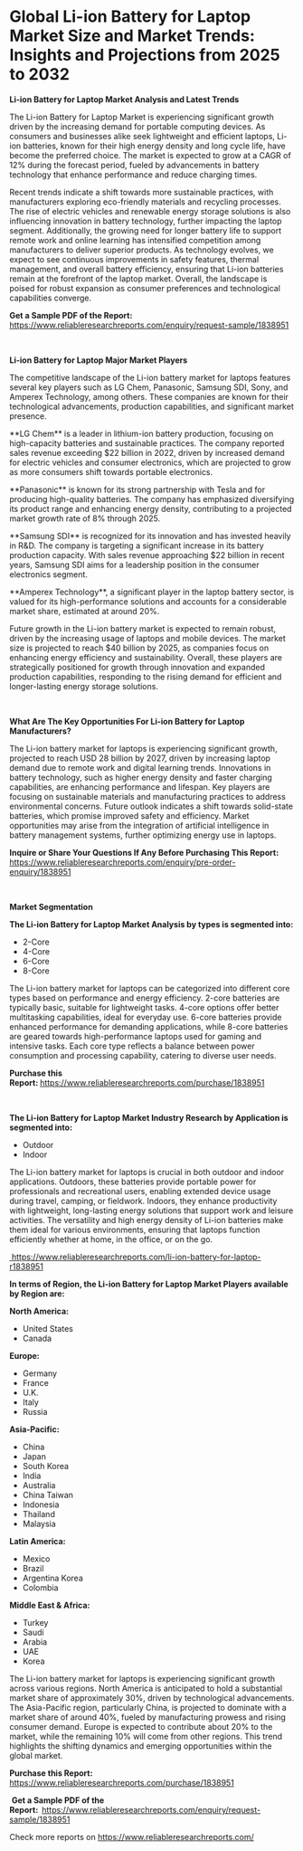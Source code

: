 <p><h1>Global Li-ion Battery for Laptop Market Size and Market Trends: Insights and Projections from 2025 to 2032</h1></p><p><strong>Li-ion Battery for Laptop Market Analysis and Latest Trends</strong></p>
<p><p>The Li-ion Battery for Laptop Market is experiencing significant growth driven by the increasing demand for portable computing devices. As consumers and businesses alike seek lightweight and efficient laptops, Li-ion batteries, known for their high energy density and long cycle life, have become the preferred choice. The market is expected to grow at a CAGR of 12% during the forecast period, fueled by advancements in battery technology that enhance performance and reduce charging times. </p><p>Recent trends indicate a shift towards more sustainable practices, with manufacturers exploring eco-friendly materials and recycling processes. The rise of electric vehicles and renewable energy storage solutions is also influencing innovation in battery technology, further impacting the laptop segment. Additionally, the growing need for longer battery life to support remote work and online learning has intensified competition among manufacturers to deliver superior products. As technology evolves, we expect to see continuous improvements in safety features, thermal management, and overall battery efficiency, ensuring that Li-ion batteries remain at the forefront of the laptop market. Overall, the landscape is poised for robust expansion as consumer preferences and technological capabilities converge.</p></p>
<p><strong>Get a Sample PDF of the Report:&nbsp;</strong> <a href="https://www.reliableresearchreports.com/enquiry/request-sample/1838951?utm_campaign=2657&utm_medium=2&utm_source=Github&utm_content=ia&utm_term=07042025&utm_id=li-ion-battery-for-laptop">https://www.reliableresearchreports.com/enquiry/request-sample/1838951</a></p>
<p>&nbsp;</p>
<p><strong>Li-ion Battery for Laptop Major Market Players</strong></p>
<p><p>The competitive landscape of the Li-ion battery market for laptops features several key players such as LG Chem, Panasonic, Samsung SDI, Sony, and Amperex Technology, among others. These companies are known for their technological advancements, production capabilities, and significant market presence. </p><p>**LG Chem** is a leader in lithium-ion battery production, focusing on high-capacity batteries and sustainable practices. The company reported sales revenue exceeding $22 billion in 2022, driven by increased demand for electric vehicles and consumer electronics, which are projected to grow as more consumers shift towards portable electronics.</p><p>**Panasonic** is known for its strong partnership with Tesla and for producing high-quality batteries. The company has emphasized diversifying its product range and enhancing energy density, contributing to a projected market growth rate of 8% through 2025. </p><p>**Samsung SDI** is recognized for its innovation and has invested heavily in R&D. The company is targeting a significant increase in its battery production capacity. With sales revenue approaching $22 billion in recent years, Samsung SDI aims for a leadership position in the consumer electronics segment.</p><p>**Amperex Technology**, a significant player in the laptop battery sector, is valued for its high-performance solutions and accounts for a considerable market share, estimated at around 20%. </p><p>Future growth in the Li-ion battery market is expected to remain robust, driven by the increasing usage of laptops and mobile devices. The market size is projected to reach $40 billion by 2025, as companies focus on enhancing energy efficiency and sustainability. Overall, these players are strategically positioned for growth through innovation and expanded production capabilities, responding to the rising demand for efficient and longer-lasting energy storage solutions.</p></p>
<p>&nbsp;</p>
<p><strong>What Are The Key Opportunities For Li-ion Battery for Laptop Manufacturers?</strong></p>
<p><p>The Li-ion battery market for laptops is experiencing significant growth, projected to reach USD 28 billion by 2027, driven by increasing laptop demand due to remote work and digital learning trends. Innovations in battery technology, such as higher energy density and faster charging capabilities, are enhancing performance and lifespan. Key players are focusing on sustainable materials and manufacturing practices to address environmental concerns. Future outlook indicates a shift towards solid-state batteries, which promise improved safety and efficiency. Market opportunities may arise from the integration of artificial intelligence in battery management systems, further optimizing energy use in laptops.</p></p>
<p><strong>Inquire or Share Your Questions If Any Before Purchasing This Report:</strong> <a href="https://www.reliableresearchreports.com/enquiry/pre-order-enquiry/1838951?utm_campaign=2657&utm_medium=2&utm_source=Github&utm_content=ia&utm_term=07042025&utm_id=li-ion-battery-for-laptop">https://www.reliableresearchreports.com/enquiry/pre-order-enquiry/1838951</a></p>
<p>&nbsp;</p>
<p><strong>Market Segmentation</strong></p>
<p><strong>The Li-ion Battery for Laptop Market Analysis by types is segmented into:</strong></p>
<p><ul><li>2-Core</li><li>4-Core</li><li>6-Core</li><li>8-Core</li></ul></p>
<p><p>The Li-ion battery market for laptops can be categorized into different core types based on performance and energy efficiency. 2-core batteries are typically basic, suitable for lightweight tasks. 4-core options offer better multitasking capabilities, ideal for everyday use. 6-core batteries provide enhanced performance for demanding applications, while 8-core batteries are geared towards high-performance laptops used for gaming and intensive tasks. Each core type reflects a balance between power consumption and processing capability, catering to diverse user needs.</p></p>
<p><strong>Purchase this Report:&nbsp;</strong><a href="https://www.reliableresearchreports.com/purchase/1838951?utm_campaign=2657&utm_medium=2&utm_source=Github&utm_content=ia&utm_term=07042025&utm_id=li-ion-battery-for-laptop">https://www.reliableresearchreports.com/purchase/1838951</a></p>
<p>&nbsp;</p>
<p><strong>The Li-ion Battery for Laptop Market Industry Research by Application is segmented into:</strong></p>
<p><ul><li>Outdoor</li><li>Indoor</li></ul></p>
<p><p>The Li-ion battery market for laptops is crucial in both outdoor and indoor applications. Outdoors, these batteries provide portable power for professionals and recreational users, enabling extended device usage during travel, camping, or fieldwork. Indoors, they enhance productivity with lightweight, long-lasting energy solutions that support work and leisure activities. The versatility and high energy density of Li-ion batteries make them ideal for various environments, ensuring that laptops function efficiently whether at home, in the office, or on the go.</p></p>
<p><a href="https://www.reliableresearchreports.com/li-ion-battery-for-laptop-r1838951?utm_campaign=2657&utm_medium=2&utm_source=Github&utm_content=ia&utm_term=07042025&utm_id=li-ion-battery-for-laptop">&nbsp;https://www.reliableresearchreports.com/li-ion-battery-for-laptop-r1838951</a></p>
<p><strong>In terms of Region, the Li-ion Battery for Laptop Market Players available by Region are:</strong></p>
<p>
    <p> <strong> North America: </strong>
        <ul>
            <li>United States</li>
            <li>Canada</li>
        </ul>
        </p> 
    <p> <strong> Europe: </strong>
        <ul>
            <li>Germany</li>
            <li>France</li>
            <li>U.K.</li>
            <li>Italy</li>
            <li>Russia</li>
        </ul>
        </p> 
    <p> <strong> Asia-Pacific: </strong>
        <ul>
            <li>China</li>
            <li>Japan</li>
            <li>South Korea</li>
            <li>India</li>
            <li>Australia</li>
            <li>China Taiwan</li>
            <li>Indonesia</li>
            <li>Thailand</li>
            <li>Malaysia</li>
        </ul>
        </p> 
    <p> <strong> Latin America: </strong>
        <ul>
            <li>Mexico</li>
            <li>Brazil</li>
            <li>Argentina Korea</li>
            <li>Colombia</li>
        </ul>
        </p> 
    <p> <strong> Middle East & Africa: </strong>
        <ul>
            <li>Turkey</li>
            <li>Saudi</li>
            <li>Arabia</li>
            <li>UAE</li>
            <li>Korea</li>
        </ul>
    </p>
    </p>
<p><p>The Li-ion battery market for laptops is experiencing significant growth across various regions. North America is anticipated to hold a substantial market share of approximately 30%, driven by technological advancements. The Asia-Pacific region, particularly China, is projected to dominate with a market share of around 40%, fueled by manufacturing prowess and rising consumer demand. Europe is expected to contribute about 20% to the market, while the remaining 10% will come from other regions. This trend highlights the shifting dynamics and emerging opportunities within the global market.</p></p>
<p><strong>Purchase this Report: </strong><a href="https://www.reliableresearchreports.com/purchase/1838951?utm_campaign=2657&utm_medium=2&utm_source=Github&utm_content=ia&utm_term=07042025&utm_id=li-ion-battery-for-laptop">https://www.reliableresearchreports.com/purchase/1838951</a></p>
<p>&nbsp;<strong>Get a Sample PDF of the Report:&nbsp;&nbsp;</strong><a href="https://www.reliableresearchreports.com/enquiry/request-sample/1838951?utm_campaign=2657&utm_medium=2&utm_source=Github&utm_content=ia&utm_term=07042025&utm_id=li-ion-battery-for-laptop">https://www.reliableresearchreports.com/enquiry/request-sample/1838951</a></p>
<p><strong></strong></p>
<p>Check more reports on <a href="https://www.reliableresearchreports.com/?utm_campaign=2657&utm_medium=2&utm_source=Github&utm_content=ia&utm_term=07042025&utm_id=li-ion-battery-for-laptop">https://www.reliableresearchreports.com/</a></p>